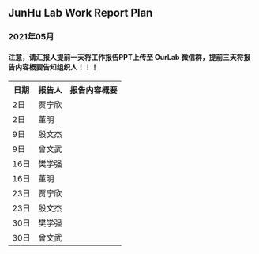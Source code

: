 
## JunHu Lab Work Report Plan

### 2021年05月



#### 注意，请汇报人提前一天将工作报告PPT上传至 OurLab 微信群，提前三天将报告内容概要告知组织人！！！
<html>
<body>

<table>
  <tr>
    <th>日期</th>
    <th>报告人</th>
    <th>报告内容概要</th>    
  </tr>
  
  
  <tr>
    <td>2日</td>
    <td>贾宁欣</td>
    <td></td>
  </tr>
  
  <tr>
    <td>2日</td>
    <td>董明</td>
    <td></td>
  </tr>
  
  
   <tr>
    <td>9日</td>
    <td>殷文杰</td>
    <td></td>
  </tr>
  <tr>
    <td>9日</td>
    <td>曾文武</td>
    <td></td>
  </tr>

  
  <tr>
    <td>16日</td>
    <td>樊学强</td>
    <td></td>
  </tr>
  
  <tr>
    <td>16日</td>
    <td>董明</td>
    <td></td>
  </tr>
  <tr>
    <td>23日</td>
    <td>贾宁欣</td>
    <td></td>
  </tr>
   <tr>
    <td>23日</td>
    <td>殷文杰</td>
    <td></td>
  </tr>
  
  <tr>
    <td>30日</td>
    <td>樊学强</td>
    <td></td>
  </tr>
   <tr>
    <td>30日</td>
    <td>曾文武</td>
    <td></td>
  </tr>


  
  
</table>
</body>
</html>

